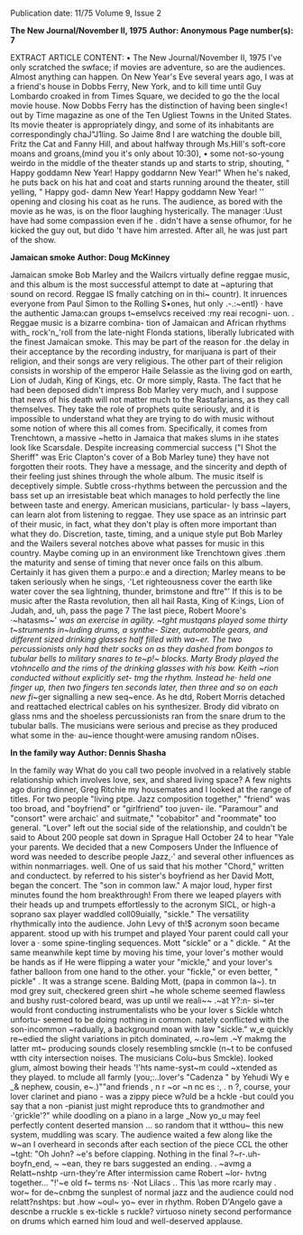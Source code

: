Publication date: 11/75
Volume 9, Issue 2

**The New Journal/November II, 1975**
**Author: Anonymous**
**Page number(s): 7**

EXTRACT ARTICLE CONTENT:
• 
The New Journal/November II, 1975 
I've only scratched the swface; if 
movies are adventure, so are the 
audiences. Almost anything can happen. 
On New Year's Eve several years ago, I 
was at a friend's house in Dobbs Ferry, 
New York, and to kill time until Guy 
Lombardo croaked in from Times 
Square, we decided to go the the local 
movie house. Now Dobbs Ferry has the 
distinction of having been single<! out 
by Time magazine as one of the Ten 
Ugliest Towns in the United States. Its 
movie theater is appropriately dingy, 
and some of its inhabitants are 
correspondingly chaJ"J1ling. So Jaime 8nd 
I are watching the double bill, Fritz the 
Cat and Fanny Hill, and about halfway 
through Ms.Hill's soft-core moans and 
groans,(mind you it's only about 10:30), 
• some not-so-young weirdo in the middle 
of the theater stands up and starts to 
strip, shouting, " Happy goddamn New 
Year! Happy goddarnn New Year!" 
When he's naked, he puts back on his 
hat and coat and starts running around 
the theater, still yelling, " Happy god-
damn New Year! Happy goddamn New 
Year! '' opening and closing his coat as 
he runs. The audience, as bored with 
the movie as he was, is on the floor 
laughing hysterically. The manager :Uust 
have had some compassion even if he . 
didn't have a sense ofhumor, for he 
kicked the guy out, but dido 't have him 
arrested. After all, he was just part of 
the show. 


**Jamaican smoke**
**Author: Doug McKinney**

Jamaican smoke 
Bob Marley and the Wailcrs virtually 
define reggae music, and this album is 
the most successful attempt to date at 
~apturing that sound on record. Reggae 
IS fmally catching on in thi~ countr). lt 
inruences everyone from Paul Simon to 
the Rolling S•ones, hut only .-.:~entl} · 
have the authentic Jama:can groups 
t~emselvcs received :my reai recogni-
uon. 
. 
Reggae music is a bizarre combina-
tion of Jamaican and African rhythms 
with_ rock'n_'roll from the late-night 
Flonda stations, liberally lubricated with 
the finest Jamaican smoke. This may be 
part of the reason for .the delay in their 
acceptance by the recording industry, 
for marijuana is part of their religion, 
and their songs are very religious. The 
other part of their religion consists in 
worship of the emperor Haile Selassie 
as the living god on earth, Lion of 
Judah, King of Kings, etc. Or more 
simply, Rasta. The fact that he had been 
deposed didn't impress Bob Marley very 
much, and I suppose that news of his 
death will not matter much to the 
Rastafarians, as they call themselves. 
They take the role of prophets quite 
seriously, and it is impossible to 
understand what they are trying to do 
with music without some notion of 
where this all comes from. Specifically, 
it comes from Trenchtown, a massive 
~hetto in Jamaica that makes slums in 
ihe states look like Scarsdale. Despite 
increasing commercial success ("I 
Shot the Sheriff" was Eric Clapton's 
cover of a Bob Marley tune} they have 
not forgotten their roots. They have a 
message, and the sincerity and depth of 
their feeling just shines through the 
whole album. 
The music itself is deceptively 
simple. Subtle cross-rhythms between 
the percussion and the bass set up an 
irresistable beat which manages to hold 
perfectly the line between taste and 
energy. American musicians, particular-
ly bass ~layers, can learn alot from 
listening to reggae. They use space as 
an intrinsic part of their music, in fact, 
what they don't play is often more 
important than what they do. Discretion, 
taste, timing, and a unique style put 
Bob Marley and the Wailers several 
notches above what passes for music in 
this country. 
Maybe coming up in an environment 
like Trenchtown gives .them the maturity 
and sense of timing that never once fails 
on this album. Certainly it has given 
them a purpo:.e and a direction; Marley 
means to be taken seriously when he 
sings, 
·'Let righteousness cover the earth 
like water cover the sea 
lightning, thunder, brimstone and 
ftre"' 
If this is to be music after the Rasta 
revolution, then all hail Rasta, King of 
K:ings, Lion of Judah, and, uh, pass the
page 7 
The last piece, Robert Moore's 
·~hatasms~' _was an exercise in agility. 
~tght mustqans played some thirty 
t~struments in~luding drums, a synthe-
Sizer, automobtle gears, and different 
sized drinking glasses half filled with 
wa~er. The two percussionists only had 
thetr socks on as they dashed from 
bongos to tubular bells to military snares 
to te~p!~ blocks. Marty Brody played 
the vtohncello and the rims of the 
drinking glasses with his bow. Keith 
~rion conducted without explicitly set-
tmg the rhythm. Instead he· held one 
finger up, then two fingers ten seconds 
later, then three and so on each new 
fi_~ger signalling a new seq~ence. As he 
dtd, Robert Morris detached and 
reattached electrical cables on his 
synthesizer. Brody did vibrato on glass 
nms and the shoeless percussionists ran 
from the snare drum to the tubular balls. 
The musicians were serious and precise 
as they produced what some in the· 
au~ience thought·were amusing random 
nOises. 


**In the family way**
**Author: Dennis Shasha**

In the family way 
What do you call two people involved 
in a relatively stable relationship which 
involves love, sex, and shared living 
space? A few nights ago during dinner, 
Greg Ritchie 
my housemates and I looked at the 
range of titles. For two people "living 
ptpe. 
Jazz composition 
together," "friend" was too broad, and 
"boyfriend" or "girlfriend" too juven-
ile. "Paramour" and "consort" were 
archaic' and suitmate," "cobabitor" 
and "roommate" too general. "Lover" 
left out the social side of the 
relationship, and couldn't be said to 
About 200 people sat down in 
Sprague Hall October 24 to hear "Yale 
your parents. We decided that a new 
Composers Under the Influence of 
word was needed to describe people 
Jazz,·' and several other influences as 
within nonmarriages. 
well. 
One of us said that his mother 
"Chord," written and conductect. by 
referred to his sister's boyfriend as her 
David Mott, began the concert. The 
"son in common law." A major 
loud, hyper first minutes found the hom 
breakthrough! From there we leaped 
players with their heads up and trumpets 
effortlessly to the acronym SICL, or 
high-a soprano sax player waddled 
coll09uially, "sickle." The versatility 
rhythmically into the audience. John Levy of th!$ acronym soon became apparent. 
stood up with his trumpet and played 
Your parent could call your lover a · 
some spine-tingling sequences. Mott 
"sickle" or a " dickle. " At the same 
meanwhile kept time by moving his 
time, your lover's mother would be 
hands as if He were flipping a water 
your "mickle," and your lover's father 
balloon from one hand to the other. 
your "fickle," or even better, " pickle" 
. It was a strange scene. Balding Mott, 
(papa in common Ia~). 
tn mod grey suit, checkered green shirt 
~he whole scheme seemed flawless 
and bushy rust-colored beard, was up 
until we reali~~ .~at Y?:n- si~ter would 
front conducting instrumentalists who 
be your lover s 
Sickle whtch unfortu-
seemed to be doing nothing in common. 
nately conflicted with the son-incommon 
~radually, a background moan with 
law "sickle." w_e quickly re~edied the 
slight variations in pitch dominated, 
~.ro~lem .~Y makmg the latter mt~ 
producing sounds closely resembling 
smckle 
(n~t to be confused wtth 
city intersection noises. The musicians 
Colu~bus Smckle). 
looked glum, almost bowing their heads 
'!'hts name-syst~m could ~xtended 
as they played. 
to mclude all farmly (you;:..lover's 
"Cadenza " by Yehudi Wy e _& 
nephew, cousin, e~.)""and friends 
, 
n r 
~or 
~n 
nc es :, . n ?, course, your lover 
clarinet and piano - was a zippy piece 
w?uld be a 
hckle -but could you say 
that a non -pianist just might reproduce 
thts to grandmother and ·'grickle'?" 
while doodling on a piano in a large 
_Now yo_u may feel perfectly content 
deserted mansion ... so random that it 
wtthou~ this new system, muddling 
was scary. The audience waited a few 
along like the w~an I overheard in 
seconds after each section of the piece 
CCL the other ~tght: "Oh John? ~e's 
before clapping. Nothing in the final 
?~r-.uh-boyfn_end, ~ ~ean, they re 
bars suggested an ending. 
. ~avmg a Relatt~nshtp -urn-they're 
After intermission came Robert ~lor-
hvtng together... 
"!'~e old f~ terms 
ns· ·Not Lilacs .. This \\as more rcarly 
may . wor~ for de~cnbmg the sunplest of 
normal jazz and the audience could nod 
relatt?nshtps: but .how ~oul~ yo~ ever 
in rhythm. Roben D'Angelo gave a 
descnbe a rruckle s ex-tickle s ruckle? 
virtuoso ninety second performance on 
drums which earned him loud and 
well-deserved applause.